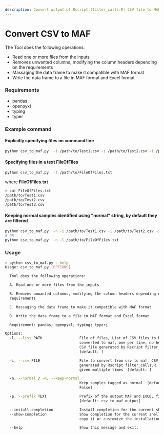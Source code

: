 ```yaml
---
description: Convert output of Rscript (filter_calls.R) CSV file to MAF
---
```


# Convert CSV to MAF



The Tool does the following operations:

* Read one or more files from the inputs
* Removes unwanted columns, modifying the column headers depending on the requirements
* Massaging the data frame to make it compatible with MAF format
* Write the data frame to a file in MAF format and Excel format

### Requirements

* pandas
* openpyxl
* typing
* typer

### Example command

#### Explicitly specifying files on command line

```bash
python csv_to_maf.py  -i /path/to/Test1.csv -i /path/to/Test2.csv -i /path/to/Test3.csv
```

#### Specifying files in a text FileOfFiles

```bash
python csv_to_maf.py  -l /path/to/FileOfFiles.txt
```

where **FileOfFiles.txt**

```bash
> cat FileOfFiles.txt
/path/to/Test1.csv
/path/to/Test2.csv
/path/to/Test3.csv
```

#### Keeping normal samples identified using "normal" string, by default they are filtered

```bash
python csv_to_maf.py  -n -i /path/to/Test1.csv -i /path/to/Test2.csv -i /path/to/Test3.csv
# OR
python csv_to_maf.py  -n -l /path/to/FileOfFiles.txt
```

### Usage

```bash
> python csv_to_maf.py --help
Usage: csv_to_maf.py [OPTIONS]

  Tool does the following operations:

  A. Read one or more files from the inputs

  B. Removes unwanted columns, modifying the column headers depending on the
  requirements

  C. Massaging the data frame to make it compatible with MAF format

  D. Write the data frame to a file in MAF format and Excel format

  Requirement: pandas; openpyxl; typing; typer;

Options:
  -l, --list PATH                 File of files, List of CSV files to be
                                  converted to maf, one per line, no header,
                                  CSV file generated by Rscript filter_calls.R
                                  [default: ]

  -i, --csv FILE                  File to convert from csv to maf. CSV file
                                  generated by Rscript filter_calls.R, Can be
                                  given multiple times  [default: ]

  -n, --normal / -N, --keep-normal
                                  Keep samples tagged as normal  [default:
                                  False]

  -p, --prefix TEXT               Prefix of the output MAF and EXCEL file
                                  [default: csv_to_maf_output]

  --install-completion            Install completion for the current shell.
  --show-completion               Show completion for the current shell, to
                                  copy it or customize the installation.

  --help                          Show this message and exit.
```
